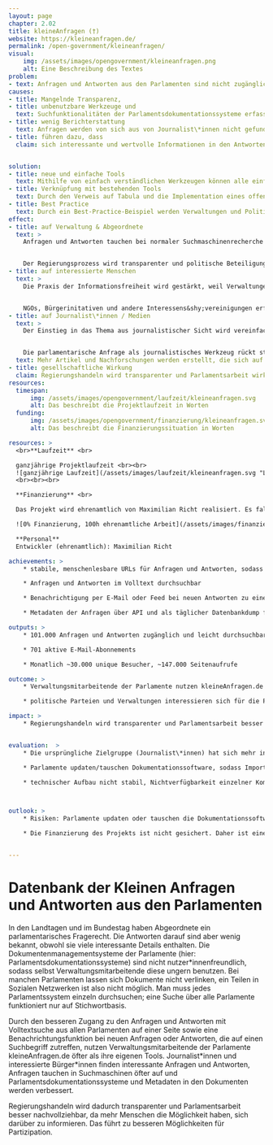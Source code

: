 ```yaml
---
layout: page
chapter: 2.02
title: kleineAnfragen (†)
website: https://kleineanfragen.de/
permalink: /open-government/kleineanfragen/
visual:
    img: /assets/images/opengovernment/kleineanfragen.png
    alt: Eine Beschreibung des Textes
problem:
- text: Anfragen und Antworten aus den Parlamenten sind nicht zugänglich.
causes:
- title: Mangelnde Transparenz,
- title: unbenutzbare Werkzeuge und
  text: Suchfunktionalitäten der Parlamentsdokumentationssysteme erfassen nicht den vollständigen Text und teilweise ist keine Verlinkung auf Anfragen in diesen Systemen möglich
- title: wenig Berichterstattung
  text: Anfragen werden von sich aus von Journalist\*innen nicht gefunden, manchmal werden sie vorab von Abgeordneten direkt an befreundete Journalist\*innen weitergegeben oder darauf hingewiesen
- title: führen dazu, dass
  claim: sich interessante und wertvolle Informationen in den Antworten finden, diese jedoch von wenigen Menschen außerhalb des Parlaments gelesen werden.


solution:
- title: neue und einfache Tools
  text: Mithilfe von einfach verständlichen Werkzeugen können alle einfacher auf die Anfragen und Antworten zugreifen.
- title: Verknüpfung mit bestehenden Tools
  text: Durch den Verweis auf Tabula und die Implementation eines offenen Standards (OParl) können die Daten in den Antworten, aber auch die Metadaten zu allen Antworten weiterverwendet werden.
- title: Best Practice
  text: Durch ein Best-Practice-Beispiel werden Verwaltungen und Politik von den Vorteilen offener Werkzeuge überzeugt.
effect:
- title: auf Verwaltung & Abgeordnete
  text: >
    Anfragen und Antworten tauchen bei normaler Suchmaschinenrecherche auf.


    Der Regierungsprozess wird transparenter und politische Beteiligung wird vereinfacht.
- title: auf interessierte Menschen
  text: >
    Die Praxis der Informationsfreiheit wird gestärkt, weil Verwaltungen online anhand von Fällen viel über Informationsfreiheit lernen können.


    NGOs, Bürgerinitativen und andere Interessens&shy;vereinigungen erfahren schneller, wenn ihre Themen im Parlament angefragt werden.
- title: auf Journalist\*innen / Medien
  text: >
    Der Einstieg in das Thema aus journalistischer Sicht wird vereinfacht


    Die parlamentarische Anfrage als journalistisches Werkzeug rückt stärker in den Fokus der Medien.
  text: Mehr Artikel und Nachforschungen werden erstellt, die sich auf Anfragen stützen.
- title: gesellschaftliche Wirkung
  claim: Regierungshandeln wird transparenter und Parlamentsarbeit wirksamer und besser nachvollziehbar, da mehr Menschen die Möglichkeit haben, sich zu informieren.
resources:
  timespan:
      img: /assets/images/opengovernment/laufzeit/kleineanfragen.svg
      alt: Das beschreibt die Projektlaufzeit in Worten
  funding:
      img: /assets/images/opengovernment/finanzierung/kleineanfragen.svg
      alt: Das beschreibt die Finanzierungssituation in Worten

resources: >
  <br>**Laufzeit** <br>

  ganzjährige Projektlaufzeit <br><br>
  ![ganzjährige Laufzeit](/assets/images/laufzeit/kleineanfragen.svg "Laufzeit kleineAnfragen")
  <br><br><br>

  **Finanzierung** <br>

  Das Projekt wird ehrenamtlich von Maximilian Richt realisiert. Es fallen ausschließlich Kosten für Server und Speicherplatz an. <br><br>

  ![0% Finanzierung, 100h ehrenamtliche Arbeit](/assets/images/finanzierung/kleineanfragen.svg "Laufzeit kleineAnfragen")<br><br>

  **Personal**
  Entwickler (ehrenamtlich): Maximilian Richt

achievements: >
    * stabile, menschenlesbare URLs für Anfragen und Antworten, sodass diese auch per Mail oder in Sozialen Medien geteilt werden können

    * Anfragen und Antworten im Volltext durchsuchbar

    * Benachrichtigung per E-Mail oder Feed bei neuen Antworten zu einer Suche

    * Metadaten der Anfragen über API und als täglicher Datenbankdump für Entwickler*innen bereitgestellt

outputs: >
    * 101.000 Anfragen und Antworten zugänglich und leicht durchsuchbar

    * 701 aktive E-Mail-Abonnements

    * Monatlich ~30.000 unique Besucher, ~147.000 Seitenaufrufe

outcome: >
    * Verwaltungsmitarbeitende der Parlamente nutzen kleineAnfragen.de öfter als ihre eigenen Tools

    * politische Parteien und Verwaltungen interessieren sich für die Plattform und wollen eigene Arbeit verbessern

impact: >
    * Regierungshandeln wird transparenter und Parlamentsarbeit besser nachvollziehbar, da mehr Menschen die Möglichkeit haben, sich zu informieren. Das ermöglicht mehr Partizipation.


evaluation:  >
    * Die ursprüngliche Zielgruppe (Journalist\*innen) hat sich mehr in Richtung interessierte Bürger\*innen und interessanterweise Verwaltungsmitarbeiter\*innen bewegt.

    * Parlamente updaten/tauschen Dokumentationssoftware, sodass Import von Anfragen und Antworten ohne Anpassung nicht mehr möglich ist – zeitliche Ressourcen hierfür nicht ausreichend, sodass längere Zeit keine neuen Dokumente mehr erscheinen

    * technischer Aufbau nicht stabil, Nichtverfügbarkeit einzelner Komponenten (Suche, Scraper, Dokumentenbereitstellung) sorgt für Ausfall der ganzen Plattform



outlook: >
    * Risiken: Parlamente updaten oder tauschen die Dokumentationssoftware, sodass der Import von Anfragen und Antworten von diesem Parlament erstmal nicht mehr funktionieren bis eine neue Anbindung geschrieben wurde.

    * Die Finanzierung des Projekts ist nicht gesichert. Daher ist eine langfristige Planung nicht möglich.


---
```



# Datenbank der Kleinen Anfragen und Antworten aus den Parlamenten

In den Landtagen und im Bundestag haben Abgeordnete ein parlamentarisches Fragerecht. Die Antworten darauf sind aber wenig bekannt, obwohl sie viele interessante Details enthalten. Die Dokumentenmanagementsysteme der Parlamente (hier: Parlamentsdokumentationssysteme) sind nicht nutzer\*innenfreundlich, sodass selbst Verwaltungsmitarbeitende diese ungern benutzen. Bei manchen Parlamenten lassen sich Dokumente nicht verlinken, ein Teilen in Sozialen Netzwerken ist also nicht möglich. Man muss jedes Parlamentssystem einzeln durchsuchen; eine Suche über alle Parlamente funktioniert nur auf Stichwortbasis.

Durch den besseren Zugang zu den Anfragen und Antworten mit Volltextsuche aus allen Parlamenten auf einer Seite sowie eine Benachrichtungsfunktion bei neuen Anfragen oder Antworten, die auf einen Suchbegriff zutreffen, nutzen Verwaltungsmitarbeitende der Parlamente kleineAnfragen.de öfter als ihre eigenen Tools. Journalist\*innen und interessierte Bürger\*innen finden interessante Anfragen und Antworten, Anfragen tauchen in Suchmaschinen öfter auf und Parlamentsdokumentationssysteme und Metadaten in den Dokumenten werden verbessert.

Regierungshandeln wird dadurch transparenter und Parlamentsarbeit besser nachvollziehbar, da mehr Menschen die Möglichkeit haben, sich darüber zu informieren. Das führt zu besseren Möglichkeiten für Partizipation.
